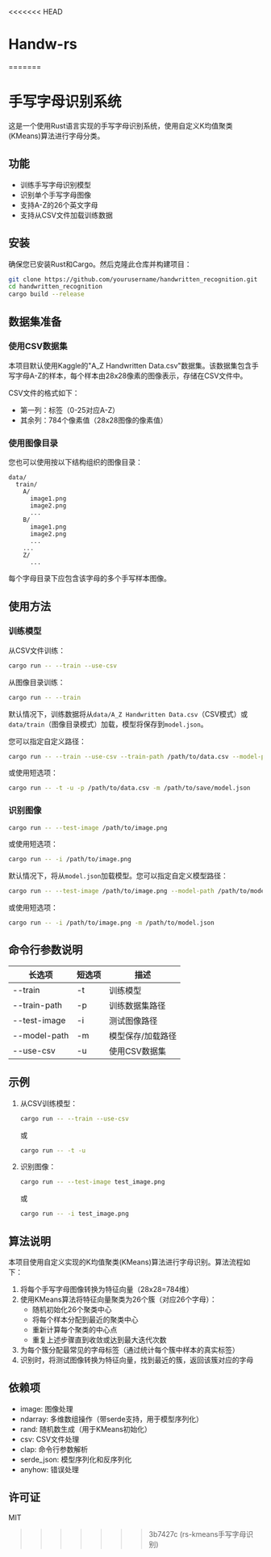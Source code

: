 <<<<<<< HEAD
# Handw-rs
=======
# 手写字母识别系统

这是一个使用Rust语言实现的手写字母识别系统，使用自定义K均值聚类(KMeans)算法进行字母分类。

## 功能

- 训练手写字母识别模型
- 识别单个手写字母图像
- 支持A-Z的26个英文字母
- 支持从CSV文件加载训练数据

## 安装

确保您已安装Rust和Cargo。然后克隆此仓库并构建项目：

```bash
git clone https://github.com/yourusername/handwritten_recognition.git
cd handwritten_recognition
cargo build --release
```

## 数据集准备

### 使用CSV数据集

本项目默认使用Kaggle的"A_Z Handwritten
Data.csv"数据集。该数据集包含手写字母A-Z的样本，每个样本由28x28像素的图像表示，存储在CSV文件中。

CSV文件的格式如下：

- 第一列：标签（0-25对应A-Z）
- 其余列：784个像素值（28x28图像的像素值）

### 使用图像目录

您也可以使用按以下结构组织的图像目录：

```
data/
  train/
    A/
      image1.png
      image2.png
      ...
    B/
      image1.png
      image2.png
      ...
    ...
    Z/
      ...
```

每个字母目录下应包含该字母的多个手写样本图像。

## 使用方法

### 训练模型

从CSV文件训练：

```bash
cargo run -- --train --use-csv
```

从图像目录训练：

```bash
cargo run -- --train
```

默认情况下，训练数据将从`data/A_Z Handwritten Data.csv`（CSV模式）或`data/train`（图像目录模式）加载，模型将保存到`model.json`。

您可以指定自定义路径：

```bash
cargo run -- --train --use-csv --train-path /path/to/data.csv --model-path /path/to/save/model.json
```

或使用短选项：

```bash
cargo run -- -t -u -p /path/to/data.csv -m /path/to/save/model.json
```

### 识别图像

```bash
cargo run -- --test-image /path/to/image.png
```

或使用短选项：

```bash
cargo run -- -i /path/to/image.png
```

默认情况下，将从`model.json`加载模型。您可以指定自定义模型路径：

```bash
cargo run -- --test-image /path/to/image.png --model-path /path/to/model.json
```

或使用短选项：

```bash
cargo run -- -i /path/to/image.png -m /path/to/model.json
```

## 命令行参数说明

| 长选项       | 短选项 | 描述              |
| ------------ | ------ | ----------------- |
| --train      | -t     | 训练模型          |
| --train-path | -p     | 训练数据集路径    |
| --test-image | -i     | 测试图像路径      |
| --model-path | -m     | 模型保存/加载路径 |
| --use-csv    | -u     | 使用CSV数据集     |

## 示例

1. 从CSV训练模型：
   ```bash
   cargo run -- --train --use-csv
   ```
   或
   ```bash
   cargo run -- -t -u
   ```

2. 识别图像：
   ```bash
   cargo run -- --test-image test_image.png
   ```
   或
   ```bash
   cargo run -- -i test_image.png
   ```

## 算法说明

本项目使用自定义实现的K均值聚类(KMeans)算法进行字母识别。算法流程如下：

1. 将每个手写字母图像转换为特征向量（28x28=784维）
2. 使用KMeans算法将特征向量聚类为26个簇（对应26个字母）：
   - 随机初始化26个聚类中心
   - 将每个样本分配到最近的聚类中心
   - 重新计算每个聚类的中心点
   - 重复上述步骤直到收敛或达到最大迭代次数
3. 为每个簇分配最常见的字母标签（通过统计每个簇中样本的真实标签）
4. 识别时，将测试图像转换为特征向量，找到最近的簇，返回该簇对应的字母

## 依赖项

- image: 图像处理
- ndarray: 多维数组操作（带serde支持，用于模型序列化）
- rand: 随机数生成（用于KMeans初始化）
- csv: CSV文件处理
- clap: 命令行参数解析
- serde_json: 模型序列化和反序列化
- anyhow: 错误处理

## 许可证

MIT
>>>>>>> 3b7427c (rs-kmeans手写字母识别)
